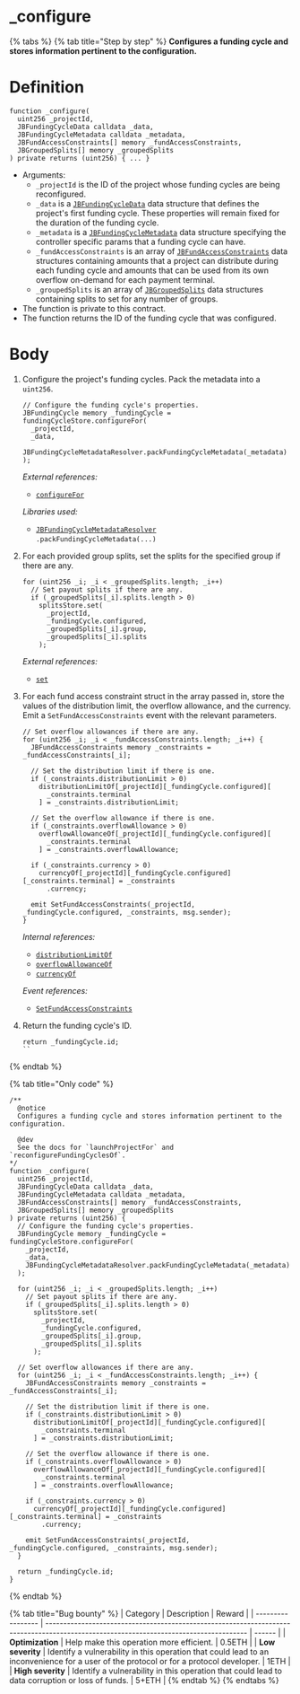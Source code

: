 # \_configure

{% tabs %}
{% tab title="Step by step" %}
**Configures a funding cycle and stores information pertinent to the configuration.**

# Definition

```solidity
function _configure(
  uint256 _projectId,
  JBFundingCycleData calldata _data,
  JBFundingCycleMetadata calldata _metadata,
  JBFundAccessConstraints[] memory _fundAccessConstraints,
  JBGroupedSplits[] memory _groupedSplits
) private returns (uint256) { ... }
```

* Arguments:
  * `_projectId` is the ID of the project whose funding cycles are being reconfigured.
  * `_data` is a [`JBFundingCycleData`](../../../../data-structures/jbfundingcycledata.md) data structure that defines the project's first funding cycle. These properties will remain fixed for the duration of the funding cycle.
  * `_metadata` is a [`JBFundingCycleMetadata`](../../../../data-structures/jbfundingcyclemetadata.md) data structure specifying the controller specific params that a funding cycle can have.
  * `_fundAccessConstraints` is an array of [`JBFundAccessConstraints`](../../../../data-structures/jbfundaccessconstraints.md) data structures containing amounts that a project can distribute during each funding cycle and amounts that can be used from its own overflow on-demand for each payment terminal.
  * `_groupedSplits` is an array of [`JBGroupedSplits`](../../../../data-structures/jbgroupedsplits.md) data structures containing splits to set for any number of groups.
* The function is private to this contract.
* The function returns the ID of the funding cycle that was configured.

# Body

1.  Configure the project's funding cycles. Pack the metadata into a `uint256`.

    ```solidity
    // Configure the funding cycle's properties.
    JBFundingCycle memory _fundingCycle = fundingCycleStore.configureFor(
      _projectId,
      _data,
      JBFundingCycleMetadataResolver.packFundingCycleMetadata(_metadata)
    );
    ```

    _External references:_

    * [`configureFor`](../../../jbfundingcyclestore/write/configurefor.md)

    _Libraries used:_

    * [`JBFundingCycleMetadataResolver`](../../../../libraries/jbfundingcyclemetadataresolver.md)\
      `.packFundingCycleMetadata(...)`

2.  For each provided group splits, set the splits for the specified group if there are any.

    ```solidity
    for (uint256 _i; _i < _groupedSplits.length; _i++)
      // Set payout splits if there are any.
      if (_groupedSplits[_i].splits.length > 0)
        splitsStore.set(
          _projectId,
          _fundingCycle.configured,
          _groupedSplits[_i].group,
          _groupedSplits[_i].splits
        );
    ```

    _External references:_

    * [`set`](../../../jbsplitsstore/write/set.md)

3.  For each fund access constraint struct in the array passed in, store the values of the distribution limit, the overflow allowance, and the currency. Emit a `SetFundAccessConstraints` event with the relevant parameters.

    ```solidity
    // Set overflow allowances if there are any.
    for (uint256 _i; _i < _fundAccessConstraints.length; _i++) {
      JBFundAccessConstraints memory _constraints = _fundAccessConstraints[_i];

      // Set the distribution limit if there is one.
      if (_constraints.distributionLimit > 0)
        distributionLimitOf[_projectId][_fundingCycle.configured][
          _constraints.terminal
        ] = _constraints.distributionLimit;

      // Set the overflow allowance if there is one.
      if (_constraints.overflowAllowance > 0)
        overflowAllowanceOf[_projectId][_fundingCycle.configured][
          _constraints.terminal
        ] = _constraints.overflowAllowance;

      if (_constraints.currency > 0)
        currencyOf[_projectId][_fundingCycle.configured][_constraints.terminal] = _constraints
          .currency;

      emit SetFundAccessConstraints(_projectId, _fundingCycle.configured, _constraints, msg.sender);
    }
    ```

    _Internal references:_

    * [`distributionLimitOf`](../properties/distributionlimitof.md)
    * [`overflowAllowanceOf`](../properties/overflowallowanceof.md)
    * [`currencyOf`](../properties/currencyof.md)

    _Event references:_

    * [`SetFundAccessConstraints`](../events/setfundaccessconstraints.md)

4.  Return the funding cycle's ID.

    ```solidity
    return _fundingCycle.id;
    ``

{% endtab %}

{% tab title="Only code" %}
```solidity
/** 
  @notice 
  Configures a funding cycle and stores information pertinent to the configuration.

  @dev
  See the docs for `launchProjectFor` and `reconfigureFundingCyclesOf`.
*/
function _configure(
  uint256 _projectId,
  JBFundingCycleData calldata _data,
  JBFundingCycleMetadata calldata _metadata,
  JBFundAccessConstraints[] memory _fundAccessConstraints,
  JBGroupedSplits[] memory _groupedSplits
) private returns (uint256) {
  // Configure the funding cycle's properties.
  JBFundingCycle memory _fundingCycle = fundingCycleStore.configureFor(
    _projectId,
    _data,
    JBFundingCycleMetadataResolver.packFundingCycleMetadata(_metadata)
  );

  for (uint256 _i; _i < _groupedSplits.length; _i++)
    // Set payout splits if there are any.
    if (_groupedSplits[_i].splits.length > 0)
      splitsStore.set(
        _projectId,
        _fundingCycle.configured,
        _groupedSplits[_i].group,
        _groupedSplits[_i].splits
      );

  // Set overflow allowances if there are any.
  for (uint256 _i; _i < _fundAccessConstraints.length; _i++) {
    JBFundAccessConstraints memory _constraints = _fundAccessConstraints[_i];

    // Set the distribution limit if there is one.
    if (_constraints.distributionLimit > 0)
      distributionLimitOf[_projectId][_fundingCycle.configured][
        _constraints.terminal
      ] = _constraints.distributionLimit;

    // Set the overflow allowance if there is one.
    if (_constraints.overflowAllowance > 0)
      overflowAllowanceOf[_projectId][_fundingCycle.configured][
        _constraints.terminal
      ] = _constraints.overflowAllowance;

    if (_constraints.currency > 0)
      currencyOf[_projectId][_fundingCycle.configured][_constraints.terminal] = _constraints
        .currency;

    emit SetFundAccessConstraints(_projectId, _fundingCycle.configured, _constraints, msg.sender);
  }

  return _fundingCycle.id;
}
```
{% endtab %}

{% tab title="Bug bounty" %}
| Category          | Description                                                                                                                            | Reward |
| ----------------- | -------------------------------------------------------------------------------------------------------------------------------------- | ------ |
| **Optimization**  | Help make this operation more efficient.                                                                                               | 0.5ETH |
| **Low severity**  | Identify a vulnerability in this operation that could lead to an inconvenience for a user of the protocol or for a protocol developer. | 1ETH   |
| **High severity** | Identify a vulnerability in this operation that could lead to data corruption or loss of funds.                                        | 5+ETH  |
{% endtab %}
{% endtabs %}
